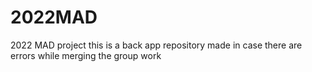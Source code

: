 # 2022MAD
2022 MAD project
this is a back app repository made in case there are errors while merging the group work
